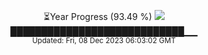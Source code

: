 <p align="center">
⏳Year Progress (93.49 %) <img src="https://file5s.ratemyserver.net/mobs/1062.gif"><br>
████████████████████████████▁▁ <br>
<sub>Updated: Fri, 08 Dec 2023 06:03:02 GMT</sub>
</p>

